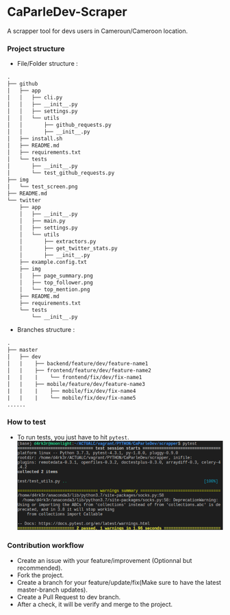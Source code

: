 # CaParleDev-Scraper

A scrapper tool for devs users in Cameroun/Cameroon location.

### Project structure

- File/Folder structure :
```shell
.
├── github
│   ├── app
│   │   ├── cli.py
│   │   ├── __init__.py
│   │   ├── settings.py
│   │   └── utils
│   │       ├── github_requests.py
│   │       ├── __init__.py
│   ├── install.sh
│   ├── README.md
│   ├── requirements.txt
│   └── tests
│       ├── __init__.py
│       └── test_github_requests.py
├── img
│   └── test_screen.png
├── README.md
└── twitter
    ├── app
    │   ├── __init__.py
    │   ├── main.py
    │   ├── settings.py
    │   └── utils
    │       ├── extractors.py
    │       ├── get_twitter_stats.py
    │       ├── __init__.py
    ├── example.config.txt
    ├── img
    │   ├── page_summary.png
    │   ├── top_follower.png
    │   └── top_mention.png
    ├── README.md
    ├── requirements.txt
    └── tests
        └── __init__.py
```

- Branches structure :
```shell
.
├── master
│   ├── dev
│   |    ├── backend/feature/dev/feature-name1
│   |    ├── frontend/feature/dev/feature-name2
|   |    |    └── frontend/fix/dev/fix-name1
│   |    ├── mobile/feature/dev/feature-name3
|   |    |    ├── mobile/fix/dev/fix-name4
|   |    |    └── mobile/fix/dev/fix-name5
......
```

### How to test

- To run tests, you just have to hit `pytest`.
![](./img/test_screen.png)

### Contribution workflow

- Create an issue with your feature/improvement (Optionnal but recommended).
- Fork the project.
- Create a branch for your feature/update/fix(Make sure to have the latest master-branch updates).
- Create a Pull Request to dev branch.
- After a check, it will be verify and merge to the project.
